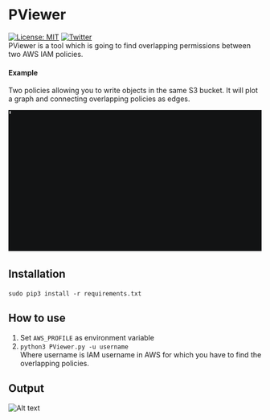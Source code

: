 # PViewer
[![License: MIT](https://img.shields.io/badge/License-MIT-yellow.svg)](https://opensource.org/licenses/MIT) [![Twitter](https://img.shields.io/twitter/follow/d3afh3av3n?style=social)](https://twitter.com/d3afh3av3n)\
PViewer is a tool which is going to find overlapping permissions between two AWS IAM policies.


#### Example
Two policies allowing you to write objects in the same S3 bucket. It will plot a graph and connecting overlapping policies as edges.

![Alt text](https://github.com/ankitsaini2609/PViewer/blob/master/demo.gif "demo")  

## Installation
```sudo pip3 install -r requirements.txt```

## How to use
1. Set ```AWS_PROFILE``` as environment variable
2. ```python3 PViewer.py -u username```\
Where username is IAM username in AWS for which you have to find the overlapping policies.

## Output
![Alt text](https://github.com/ankitsaini2609/policy_viewer/blob/master/output.png "Graph of Conflicting Policy")

